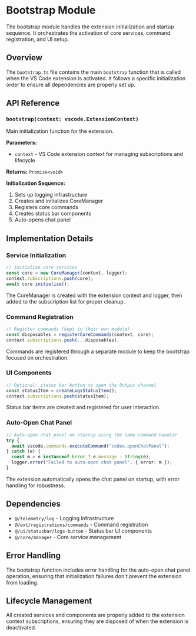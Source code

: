 # Bootstrap Module

The bootstrap module handles the extension initialization and startup sequence. It orchestrates the activation of core services, command registration, and UI setup.

## Overview

The `bootstrap.ts` file contains the main `bootstrap` function that is called when the VS Code extension is activated. It follows a specific initialization order to ensure all dependencies are properly set up.

## API Reference

### `bootstrap(context: vscode.ExtensionContext)`

Main initialization function for the extension.

**Parameters:**
- `context` - VS Code extension context for managing subscriptions and lifecycle

**Returns:** `Promise<void>`

**Initialization Sequence:**
1. Sets up logging infrastructure
2. Creates and initializes CoreManager
3. Registers core commands
4. Creates status bar components
5. Auto-opens chat panel

## Implementation Details

### Service Initialization

```typescript
// Initialize core services
const core = new CoreManager(context, logger);
context.subscriptions.push(core);
await core.initialize();
```

The CoreManager is created with the extension context and logger, then added to the subscription list for proper cleanup.

### Command Registration

```typescript
// Register commands (kept in their own module)
const disposables = registerCoreCommands(context, core);
context.subscriptions.push(...disposables);
```

Commands are registered through a separate module to keep the bootstrap focused on orchestration.

### UI Components

```typescript
// Optional: status bar button to open the Output channel
const statusItem = createLogsStatusItem();
context.subscriptions.push(statusItem);
```

Status bar items are created and registered for user interaction.

### Auto-Open Chat Panel

```typescript
// Auto-open chat panel on startup using the same command handler
try {
  await vscode.commands.executeCommand("codex.openChatPanel");
} catch (e) {
  const m = e instanceof Error ? e.message : String(e);
  logger.error("Failed to auto-open chat panel", { error: m });
}
```

The extension automatically opens the chat panel on startup, with error handling for robustness.

## Dependencies

- `@/telemetry/log` - Logging infrastructure
- `@/ext/registrations/commands` - Command registration
- `@/ui/statusbar/logs-button` - Status bar UI components
- `@/core/manager` - Core service management

## Error Handling

The bootstrap function includes error handling for the auto-open chat panel operation, ensuring that initialization failures don't prevent the extension from loading.

## Lifecycle Management

All created services and components are properly added to the extension context subscriptions, ensuring they are disposed of when the extension is deactivated.
